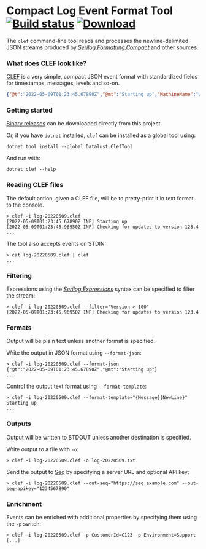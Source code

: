 # **C**ompact **L**og **E**vent **F**ormat Tool [![Build status](https://ci.appveyor.com/api/projects/status/ybr08j4h302yaw09?svg=true)](https://ci.appveyor.com/project/datalust/clef-tool) [![Download](https://img.shields.io/badge/download-releases-blue.svg)](https://github.com/datalust/clef-tool/releases)

The `clef` command-line tool reads and processes the newline-delimited JSON streams produced by [_Serilog.Formatting.Compact_](https://github.com/serilog/serilog-formatting-compact) and other sources.

### What does CLEF look like?

[CLEF](https://clef-json.org) is a very simple, compact JSON event format with standardized fields for timestamps, messages, levels and so-on.

```json
{"@t":"2022-05-09T01:23:45.67890Z","@mt":"Starting up","MachineName":"web-53a889fe"}
```

### Getting started

[Binary releases](https://github.com/datalust/clef-tool/releases) can be downloaded directly from this project.

Or, if you have `dotnet` installed, `clef` can be installed as a global tool using:

```
dotnet tool install --global Datalust.ClefTool
```

And run with:

```
dotnet clef --help
```

### Reading CLEF files

The default action, given a CLEF file, will be to pretty-print it in text format to the console.

```
> clef -i log-20220509.clef
[2022-05-09T01:23:45.67890Z INF] Starting up
[2022-05-09T01:23:45.96950Z INF] Checking for updates to version 123.4
...
```

The tool also accepts events on STDIN:

```
> cat log-20220509.clef | clef
...
```

### Filtering

Expressions using the [_Serilog.Expressions_](https://github.com/serilog/serilog-expressions) syntax can be specified to filter the stream:

```
> clef -i log-20220509.clef --filter="Version > 100"
[2022-05-09T01:23:45.96950Z INF] Checking for updates to version 123.4
```

### Formats

Output will be plain text unless another format is specified.

Write the output in JSON format using `--format-json`:

```
> clef -i log-20220509.clef --format-json
{"@t":"2022-05-09T01:23:45.67890Z","@mt":"Starting up"}
...
```

Control the output text format using `--format-template`:

```
> clef -i log-20220509.clef --format-template="{Message}{NewLine}"
Starting up
...
```

### Outputs

Output will be written to STDOUT unless another destination is specified.

Write output to a file with `-o`:

```
> clef -i log-20220509.clef -o log-20220509.txt
```

Send the output to [Seq](https://getseq.net) by specifying a server URL and optional API key:

```
> clef -i log-20220509.clef --out-seq="https://seq.example.com" --out-seq-apikey="1234567890"
```

### Enrichment

Events can be enriched with additional properties by specifying them using the `-p` switch:

```
> clef -i log-20220509.clef -p CustomerId=C123 -p Environment=Support [...]
```
